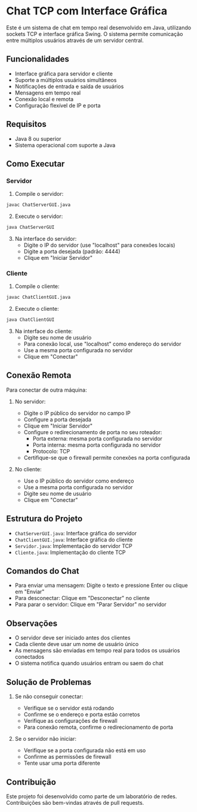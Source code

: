 # Chat TCP com Interface Gráfica

Este é um sistema de chat em tempo real desenvolvido em Java, utilizando sockets TCP e interface gráfica Swing. O sistema permite comunicação entre múltiplos usuários através de um servidor central.

## Funcionalidades

- Interface gráfica para servidor e cliente
- Suporte a múltiplos usuários simultâneos
- Notificações de entrada e saída de usuários
- Mensagens em tempo real
- Conexão local e remota
- Configuração flexível de IP e porta

## Requisitos

- Java 8 ou superior
- Sistema operacional com suporte a Java

## Como Executar

### Servidor

1. Compile o servidor:
```bash
javac ChatServerGUI.java
```

2. Execute o servidor:
```bash
java ChatServerGUI
```

3. Na interface do servidor:
   - Digite o IP do servidor (use "localhost" para conexões locais)
   - Digite a porta desejada (padrão: 4444)
   - Clique em "Iniciar Servidor"

### Cliente

1. Compile o cliente:
```bash
javac ChatClientGUI.java
```

2. Execute o cliente:
```bash
java ChatClientGUI
```

3. Na interface do cliente:
   - Digite seu nome de usuário
   - Para conexão local, use "localhost" como endereço do servidor
   - Use a mesma porta configurada no servidor
   - Clique em "Conectar"

## Conexão Remota

Para conectar de outra máquina:

1. No servidor:
   - Digite o IP público do servidor no campo IP
   - Configure a porta desejada
   - Clique em "Iniciar Servidor"
   - Configure o redirecionamento de porta no seu roteador:
     - Porta externa: mesma porta configurada no servidor
     - Porta interna: mesma porta configurada no servidor
     - Protocolo: TCP
   - Certifique-se que o firewall permite conexões na porta configurada

2. No cliente:
   - Use o IP público do servidor como endereço
   - Use a mesma porta configurada no servidor
   - Digite seu nome de usuário
   - Clique em "Conectar"

## Estrutura do Projeto

- `ChatServerGUI.java`: Interface gráfica do servidor
- `ChatClientGUI.java`: Interface gráfica do cliente
- `Servidor.java`: Implementação do servidor TCP
- `Cliente.java`: Implementação do cliente TCP

## Comandos do Chat

- Para enviar uma mensagem: Digite o texto e pressione Enter ou clique em "Enviar"
- Para desconectar: Clique em "Desconectar" no cliente
- Para parar o servidor: Clique em "Parar Servidor" no servidor

## Observações

- O servidor deve ser iniciado antes dos clientes
- Cada cliente deve usar um nome de usuário único
- As mensagens são enviadas em tempo real para todos os usuários conectados
- O sistema notifica quando usuários entram ou saem do chat

## Solução de Problemas

1. Se não conseguir conectar:
   - Verifique se o servidor está rodando
   - Confirme se o endereço e porta estão corretos
   - Verifique as configurações de firewall
   - Para conexão remota, confirme o redirecionamento de porta

2. Se o servidor não iniciar:
   - Verifique se a porta configurada não está em uso
   - Confirme as permissões de firewall
   - Tente usar uma porta diferente

## Contribuição

Este projeto foi desenvolvido como parte de um laboratório de redes. Contribuições são bem-vindas através de pull requests.
